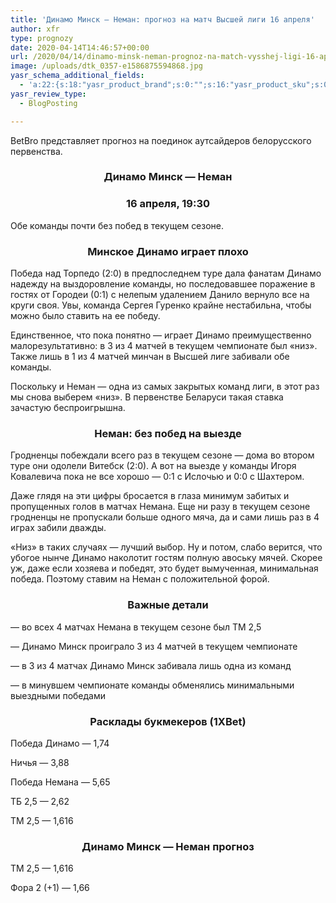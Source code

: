 ```yaml
---
title: 'Динамо Минск — Неман: прогноз на матч Высшей лиги 16 апреля'
author: xfr
type: prognozy
date: 2020-04-14T14:46:57+00:00
url: /2020/04/14/dinamo-minsk-neman-prognoz-na-match-vysshej-ligi-16-aprelya/
image: /uploads/dtk_0357-e1586875594868.jpg
yasr_schema_additional_fields:
  - 'a:22:{s:18:"yasr_product_brand";s:0:"";s:16:"yasr_product_sku";s:0:"";s:37:"yasr_product_global_identifier_select";s:5:"gtin8";s:36:"yasr_product_global_identifier_value";s:0:"";s:18:"yasr_product_price";s:0:"";s:27:"yasr_product_price_currency";s:0:"";s:30:"yasr_product_price_valid_until";s:0:"";s:31:"yasr_product_price_availability";s:12:"Discontinued";s:22:"yasr_product_price_url";s:0:"";s:26:"yasr_localbusiness_address";s:0:"";s:29:"yasr_localbusiness_pricerange";s:0:"";s:28:"yasr_localbusiness_telephone";s:0:"";s:20:"yasr_recipe_cooktime";s:0:"";s:23:"yasr_recipe_description";s:0:"";s:20:"yasr_recipe_keywords";s:0:"";s:21:"yasr_recipe_nutrition";s:0:"";s:20:"yasr_recipe_preptime";s:0:"";s:26:"yasr_recipe_recipecategory";s:0:"";s:25:"yasr_recipe_recipecuisine";s:0:"";s:28:"yasr_recipe_recipeingredient";s:0:"";s:30:"yasr_recipe_recipeinstructions";s:0:"";s:17:"yasr_recipe_video";s:0:"";}'
yasr_review_type:
  - BlogPosting

---
```

BetBro представляет прогноз на поединок аутсайдеров белорусского первенства.

<h3 style="text-align: center">
  <strong>Динамо Минск &#8212; Неман</strong>
</h3>

<h3 style="text-align: center">
  <strong>16 апреля, 19:30</strong>
</h3>

Обе команды почти без побед в текущем сезоне.

<h3 style="text-align: center">
  <strong>Минское Динамо играет плохо</strong>
</h3>

Победа над Торпедо (2:0) в предпоследнем туре дала фанатам Динамо надежду на выздоровление команды, но последовавшее поражение в гостях от Городеи (0:1) с нелепым удалением Данило вернуло все на круги своя. Увы, команда Сергея Гуренко крайне нестабильна, чтобы можно было ставить на ее победу.

Единственное, что пока понятно &#8212; играет Динамо преимущественно малорезультативно: в 3 из 4 матчей в текущем чемпионате был «низ». Также лишь в 1 из 4 матчей минчан в Высшей лиге забивали обе команды.

Поскольку и Неман &#8212; одна из самых закрытых команд лиги, в этот раз мы снова выберем «низ». В первенстве Беларуси такая ставка зачастую беспроигрышна.

<h3 style="text-align: center">
  <strong>Неман: без побед на выезде</strong>
</h3>

Гродненцы побеждали всего раз в текущем сезоне &#8212; дома во втором туре они одолели Витебск (2:0). А вот на выезде у команды Игоря Ковалевича пока не все хорошо &#8212; 0:1 с Ислочью и 0:0 с Шахтером.

Даже глядя на эти цифры бросается в глаза минимум забитых и пропущенных голов в матчах Немана. Еще ни разу в текущем сезоне гродненцы не пропускали больше одного мяча, да и сами лишь раз в 4 играх забили дважды.

«Низ» в таких случаях &#8212; лучший выбор. Ну и потом, слабо верится, что убогое нынче Динамо наколотит гостям полную авоську мячей. Скорее уж, даже если хозяева и победят, это будет вымученная, минимальная победа. Поэтому ставим на Неман с положительной форой.

<h3 style="text-align: center">
  <strong>Важные детали</strong>
</h3>

&#8212; во всех 4 матчах Немана в текущем сезоне был ТМ 2,5

&#8212; Динамо Минск проиграло 3 из 4 матчей в текущем чемпионате

&#8212; в 3 из 4 матчах Динамо Минск забивала лишь одна из команд

&#8212; в минувшем чемпионате команды обменялись минимальными выездными победами

<h3 style="text-align: center">
  <strong>Расклады букмекеров (1XBet)</strong>
</h3>

Победа Динамо &#8212; 1,74

Ничья &#8212; 3,88

Победа Немана &#8212; 5,65

ТБ 2,5 &#8212; 2,62

ТМ 2,5 &#8212; 1,616

<h3 style="text-align: center">
  <strong>Динамо Минск &#8212; Неман прогноз</strong>
</h3>

ТМ 2,5 &#8212; 1,616

Фора 2 (+1) &#8212; 1,66